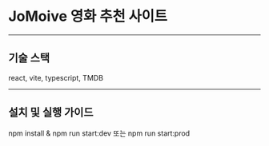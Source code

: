 # JoMoive 영화 추천 사이트
---
## 기술 스택
react, vite, typescript, TMDB

---
## 설치 및 실행 가이드
npm install & npm run start:dev 또는 npm run start:prod
